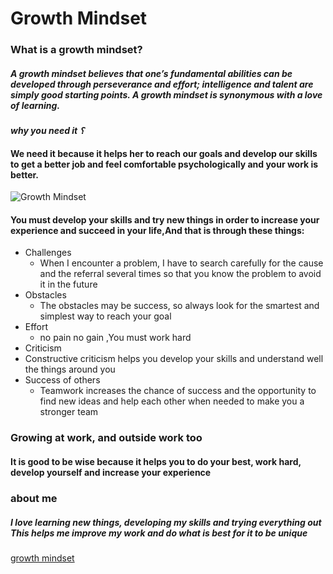 
# Growth Mindset

### What is a growth mindset?
##### A growth mindset believes that one’s fundamental abilities can be developed through perseverance and effort; intelligence and talent are simply good starting points. A growth mindset is synonymous with a love of learning.

***why you need it ؟***
#### We need it because it helps her to reach our goals and develop our skills to get a better job and feel comfortable psychologically and your work is better.

![Growth Mindset](https://up.graaam.com/forums/828197/01565209909.jpg)

#### You must develop your skills and try new things in order to increase your experience and succeed in your life,And that is through these things:
- Challenges
    - When I encounter a problem, I have to search carefully for the cause and the referral several times so that you know the problem to avoid it in the future
- Obstacles
   - The obstacles may be success, so always look for the smartest and simplest way to reach your goal 
-  Effort
   - no pain no gain ,You must work hard 
-  Criticism
  - Constructive criticism helps you develop your skills and understand well the things around you 
-  Success of others
   -  Teamwork increases the chance of success and the opportunity to find new ideas and help each other when needed to make you a stronger team

### Growing at work, and outside work too
#### It is good to be wise because it helps you to do your best, work hard, develop yourself and increase your experience


### about me 
##### I love learning new things, developing my skills and trying everything out This helps me improve my work and do what is best for it to be unique

[growth mindset](https://www.atlassian.com/blog/inside-atlassian/growth-mindset)
